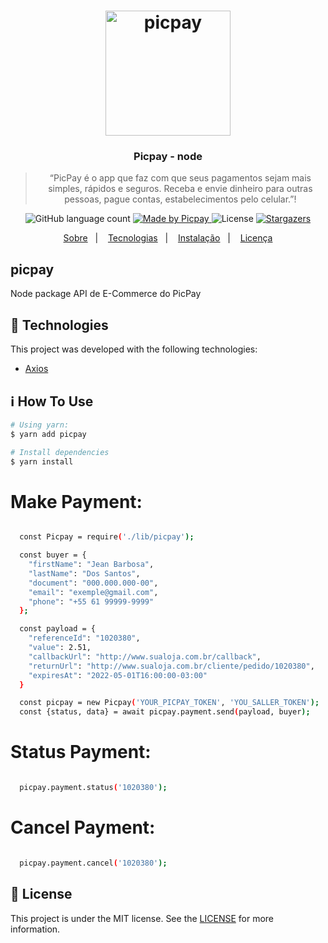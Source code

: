<h1 align="center">
    <img alt="picpay" src="https://centraldesuporte.levelupgames.com.br/Media/61486946-8dd4-44fc-adbb-5f62eb6d5588.png" width="200px" />
</h1>

<h3 align="center">
  Picpay - node
</h3>

<blockquote align="center">“PicPay é o app que faz com que seus pagamentos sejam mais simples, rápidos e seguros. Receba e envie dinheiro para outras pessoas, pague contas, estabelecimentos pelo celular.”!</blockquote>

<p align="center">
  <img alt="GitHub language count" src="https://img.shields.io/github/languages/count/rocketseat/bootcamp-gostack-desafio-01?color=%2304D361">

  <a href="https://picpay.com.br">
    <img alt="Made by Picpay" src="https://img.shields.io/badge/made%20by-goBus-%2304D361">
  </a>

  <img alt="License" src="https://img.shields.io/badge/license-MIT-%2304D361">

  <a href="https://github.com/jeanbarbosa/gobus/stargazers">
    <img alt="Stargazers" src="https://img.shields.io/github/stars/jeanbarbosa/gobus?style=social">
  </a>
</p>

<p align="center">
  <a href="#picpay">Sobre</a>&nbsp;&nbsp;&nbsp;|&nbsp;&nbsp;&nbsp;
    <a href="#rocket-technologies">Tecnologias</a>&nbsp;&nbsp;&nbsp;|&nbsp;&nbsp;&nbsp;
  <a href="#information_source-how-to-use">Instalação</a>&nbsp;&nbsp;&nbsp;|&nbsp;&nbsp;&nbsp;
  <a href="#memo-license">Licença</a>
</p>

## picpay
Node package API de E-Commerce do PicPay

## :rocket: Technologies

This project was developed with the following technologies:

- [Axios](https://github.com/axios/axios)

## :information_source: How To Use

```bash
# Using yarn:
$ yarn add picpay

# Install dependencies
$ yarn install
```

# Make Payment:

```bash

  const Picpay = require('./lib/picpay');

  const buyer = {
    "firstName": "Jean Barbosa",
    "lastName": "Dos Santos",
    "document": "000.000.000-00",
    "email": "exemple@gmail.com",
    "phone": "+55 61 99999-9999"
  };

  const payload = {
    "referenceId": "1020380",
    "value": 2.51,
    "callbackUrl": "http://www.sualoja.com.br/callback",
    "returnUrl": "http://www.sualoja.com.br/cliente/pedido/1020380",
    "expiresAt": "2022-05-01T16:00:00-03:00"
  }

  const picpay = new Picpay('YOUR_PICPAY_TOKEN', 'YOU_SALLER_TOKEN');
  const {status, data} = await picpay.payment.send(payload, buyer);

```

# Status Payment:

```bash

  picpay.payment.status('1020380');

```

# Cancel Payment:

```bash

  picpay.payment.cancel('1020380');

```

## :memo: License
This project is under the MIT license. See the [LICENSE](https://github.com/jeanbarbosa/picpay/blob/master/LICENSE) for more information.
